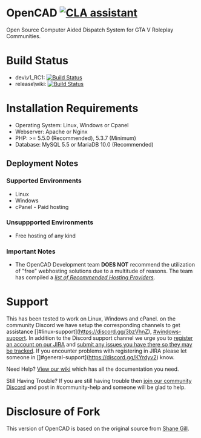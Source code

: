 # OpenCAD [![CLA assistant](https://cla-assistant.io/readme/badge/StormlightTech/openCAD-php)](https://cla-assistant.io/StormlightTech/openCAD-php)
Open Source Computer Aided Dispatch System for GTA V Roleplay Communities.

# Build Status
* dev\v1_RC1: [![Build Status](https://travis-ci.org/StormlightTech/openCAD-php.svg?branch=development-stable)](https://travis-ci.org/StormlightTech/openCAD-php)
* release\wiki: [![Build Status](https://travis-ci.org/StormlightTech/openCAD-wiki.svg?branch=master)](https://travis-ci.org/StormlightTech/openCAD-wiki)

# Installation Requirements
* Operating System: Linux, Windows or Cpanel
* Webserver: Apache or Nginx
* PHP: >= 5.5.0 (Recommended), 5.3.7 (Minimum)
* Database: MySQL 5.5 or MariaDB 10.0 (Recommended)

## Deployment Notes

### Supported Environments
* Linux
* Windows
* cPanel - Paid hosting

### Unsuppported Environments
* Free hosting of any kind

### Important Notes

* The OpenCAD Development team **DOES NOT** recommend the utilization of "free" webhosting solutions due to a multitude of reasons. The team has compiled a *[list of Recommended Hosting Providers](https://github.com/StormlightTech/openCAD-php/wiki/Recommended_Hosting_Provieders)*.

# Support

This has been tested to work on Linux, Windows and cPanel. on the community Discord we have setup the corresponding channels to get assistance []#linux-support](https://discord.gg/3bzVhnZ), [#windows-support](https://discord.gg/Zs3F9T). In addition to the Discord support channel we urge you to [register an account on our JIRA](https://jira.opencad.io/secure/Signup!default.jspa) and [submit any issues you have there so they may be tracked](https://jira.opencad.io/secure/CreateIssue!default.jspa). If you encounter problems with registering in JIRA please let someone in []#general-support](https://discord.gg/KYrdyv2) know.

Need Help? [View our wiki](https://github.com/StormlightTech/openCAD-php/wiki) which has all the documentation you need.

Still Having Trouble? If you are still having trouble then [join our community Discord](https://discord.gg/bJknKhn) and post in #community-help and someone will be glad to help.

# Disclosure of Fork
This version of OpenCAD is based on the original source from [Shane Gill](https://github.com/ossified/openCad).
